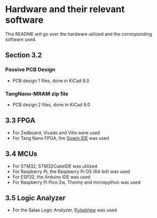 # Hardware and their relevant software
This README will go over the hardware utilized and the corresponding software used.

## Section 3.2

### Passive PCB Design
- PCB design 1 files, done in KiCad 8.0
### TangNano-MRAM zip file
- PCB design 2 files, done in KiCad 8.0

## 3.3 FPGA
- For Zedboard, Vivado and Vitis were used
- For Tang Nano FPGA, the [Gowin IDE](https://www.gowinsemi.com/en/support/download_eda/) was used

## 3.4 MCUs
- For STM32, STM32CubeIDE was utilized
- For Raspberry Pi, the Raspberry Pi OS (64-bit) was used
- For ESP32, the Arduino IDE was used
- For Raspberry Pi Pico 2w, Thonny and micropython was used

## 3.5 Logic Analyzer
- For the Salae Logic Analyzer, [PulseView](https://sigrok.org/wiki/Downloads) was used
